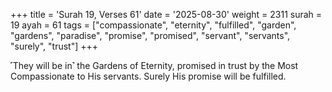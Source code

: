 +++
title = 'Surah 19, Verses 61'
date = '2025-08-30'
weight = 2311
surah = 19
ayah = 61
tags = ["compassionate", "eternity", "fulfilled", "garden", "gardens", "paradise", "promise", "promised", "servant", "servants", "surely", "trust"]
+++

˹They will be in˺ the Gardens of Eternity, promised in trust by the Most Compassionate to His servants. Surely His promise will be fulfilled.